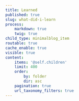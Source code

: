```yaml
---
title: Learned
published: true
slug: what-did-i-learn
process:
    markdown: true
    twig: true
child_type: minimalblog_item
routable: true
cache_enable: true
visible: true
content:
    items: '@self.children'
    limit: 400
    order:
        by: folder
        dir: asc
    pagination: true
    url_taxonomy_filters: true
---
```


